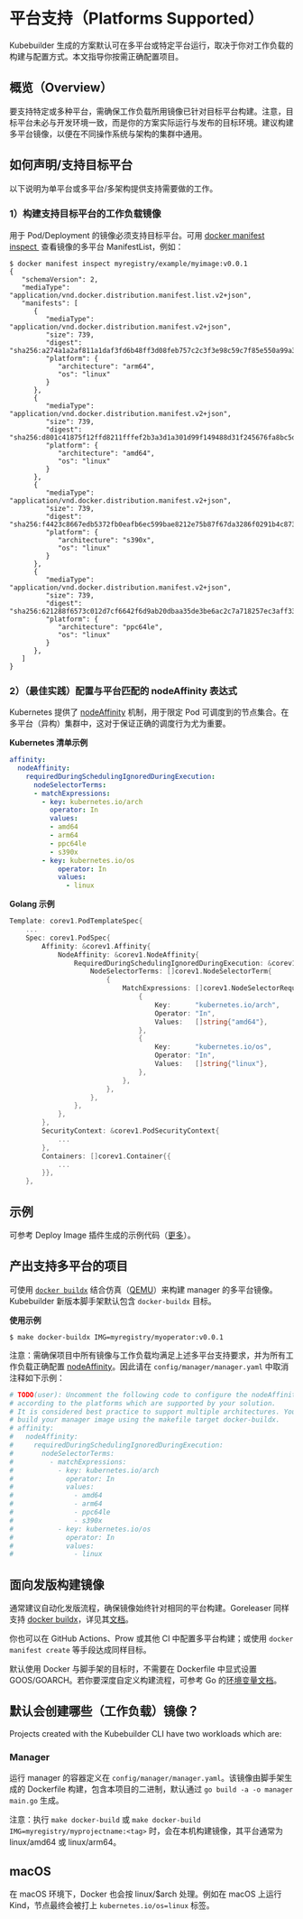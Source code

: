 # 平台支持（Platforms Supported）

Kubebuilder 生成的方案默认可在多平台或特定平台运行，取决于你对工作负载的构建与配置方式。本文指导你按需正确配置项目。

## 概览（Overview）

要支持特定或多种平台，需确保工作负载所用镜像已针对目标平台构建。注意，目标平台未必与开发环境一致，而是你的方案实际运行与发布的目标环境。建议构建多平台镜像，以便在不同操作系统与架构的集群中通用。

## 如何声明/支持目标平台

以下说明为单平台或多平台/多架构提供支持需要做的工作。

### 1）构建支持目标平台的工作负载镜像

用于 Pod/Deployment 的镜像必须支持目标平台。可用 [docker manifest inspect <image>][docker-manifest] 查看镜像的多平台 ManifestList，例如：

```shell
$ docker manifest inspect myregistry/example/myimage:v0.0.1
{
   "schemaVersion": 2,
   "mediaType": "application/vnd.docker.distribution.manifest.list.v2+json",
   "manifests": [
      {
         "mediaType": "application/vnd.docker.distribution.manifest.v2+json",
         "size": 739,
         "digest": "sha256:a274a1a2af811a1daf3fd6b48ff3d08feb757c2c3f3e98c59c7f85e550a99a32",
         "platform": {
            "architecture": "arm64",
            "os": "linux"
         }
      },
      {
         "mediaType": "application/vnd.docker.distribution.manifest.v2+json",
         "size": 739,
         "digest": "sha256:d801c41875f12ffd8211fffef2b3a3d1a301d99f149488d31f245676fa8bc5d9",
         "platform": {
            "architecture": "amd64",
            "os": "linux"
         }
      },
      {
         "mediaType": "application/vnd.docker.distribution.manifest.v2+json",
         "size": 739,
         "digest": "sha256:f4423c8667edb5372fb0eafb6ec599bae8212e75b87f67da3286f0291b4c8732",
         "platform": {
            "architecture": "s390x",
            "os": "linux"
         }
      },
      {
         "mediaType": "application/vnd.docker.distribution.manifest.v2+json",
         "size": 739,
         "digest": "sha256:621288f6573c012d7cf6642f6d9ab20dbaa35de3be6ac2c7a718257ec3aff333",
         "platform": {
            "architecture": "ppc64le",
            "os": "linux"
         }
      },
   ]
}
```

### 2）（最佳实践）配置与平台匹配的 nodeAffinity 表达式

Kubernetes 提供了 [nodeAffinity][node-affinity] 机制，用于限定 Pod 可调度到的节点集合。在多平台（异构）集群中，这对于保证正确的调度行为尤为重要。

**Kubernetes 清单示例**

```yaml
affinity:
  nodeAffinity:
    requiredDuringSchedulingIgnoredDuringExecution:
      nodeSelectorTerms:
      - matchExpressions:
        - key: kubernetes.io/arch
          operator: In
          values:
          - amd64
          - arm64
          - ppc64le
          - s390x
        - key: kubernetes.io/os
            operator: In
            values:
              - linux
```

**Golang 示例**

```go
Template: corev1.PodTemplateSpec{
    ...
    Spec: corev1.PodSpec{
        Affinity: &corev1.Affinity{
            NodeAffinity: &corev1.NodeAffinity{
                RequiredDuringSchedulingIgnoredDuringExecution: &corev1.NodeSelector{
                    NodeSelectorTerms: []corev1.NodeSelectorTerm{
                        {
                            MatchExpressions: []corev1.NodeSelectorRequirement{
                                {
                                    Key:      "kubernetes.io/arch",
                                    Operator: "In",
                                    Values:   []string{"amd64"},
                                },
                                {
                                    Key:      "kubernetes.io/os",
                                    Operator: "In",
                                    Values:   []string{"linux"},
                                },
                            },
                        },
                    },
                },
            },
        },
        SecurityContext: &corev1.PodSecurityContext{
            ...
        },
        Containers: []corev1.Container{{
            ...
        }},
    },
```

<aside class="note">
<h1> 示例 </h1>

可参考 Deploy Image 插件生成的示例代码（[更多](../plugins/available/deploy-image-plugin-v1-alpha.md)）。

</aside>

## 产出支持多平台的项目

可使用 [`docker buildx`][buildx] 结合仿真（[QEMU](https://www.qemu.org/)）来构建 manager 的多平台镜像。Kubebuilder 新版本脚手架默认包含 `docker-buildx` 目标。

**使用示例**

```shell
$ make docker-buildx IMG=myregistry/myoperator:v0.0.1
```

注意：需确保项目中所有镜像与工作负载均满足上述多平台支持要求，并为所有工作负载正确配置 [nodeAffinity][node-affinity]。因此请在 `config/manager/manager.yaml` 中取消注释如下示例：

```yaml
# TODO(user): Uncomment the following code to configure the nodeAffinity expression
# according to the platforms which are supported by your solution.
# It is considered best practice to support multiple architectures. You can
# build your manager image using the makefile target docker-buildx.
# affinity:
#   nodeAffinity:
#     requiredDuringSchedulingIgnoredDuringExecution:
#       nodeSelectorTerms:
#         - matchExpressions:
#           - key: kubernetes.io/arch
#             operator: In
#             values:
#               - amd64
#               - arm64
#               - ppc64le
#               - s390x
#           - key: kubernetes.io/os
#             operator: In
#             values:
#               - linux
```

<aside class="note">
<h1>面向发版构建镜像</h1>

通常建议自动化发版流程，确保镜像始终针对相同的平台构建。Goreleaser 同样支持 [docker buildx][buildx]，详见其[文档][goreleaser-buildx]。

你也可以在 GitHub Actions、Prow 或其他 CI 中配置多平台构建；或使用 `docker manifest create` 等手段达成同样目标。

默认使用 Docker 与脚手架的目标时，不需要在 Dockerfile 中显式设置 GOOS/GOARCH。若你要深度自定义构建流程，可参考 Go 的[环境变量文档](https://go.dev/doc/install/source#environment)。

</aside>

## 默认会创建哪些（工作负载）镜像？

Projects created with the Kubebuilder CLI have two workloads which are:

### Manager

运行 manager 的容器定义在 `config/manager/manager.yaml`。该镜像由脚手架生成的 Dockerfile 构建，包含本项目的二进制，默认通过 `go build -a -o manager main.go` 生成。

注意：执行 `make docker-build` 或 `make docker-build IMG=myregistry/myprojectname:<tag>` 时，会在本机构建镜像，其平台通常为 linux/amd64 或 linux/arm64。

<aside class="note">
<h1>macOS</h1>

在 macOS 环境下，Docker 也会按 linux/$arch 处理。例如在 macOS 上运行 Kind，节点最终会被打上 `kubernetes.io/os=linux` 标签。

</aside>

[node-affinity]: https://kubernetes.io/docs/concepts/scheduling-eviction/assign-pod-node/#node-affinity
[docker-manifest]: https://docs.docker.com/engine/reference/commandline/manifest/
[buildx]: https://docs.docker.com/build/buildx/
[goreleaser-buildx]: https://goreleaser.com/customization/docker/#use-a-specific-builder-with-docker-buildx
